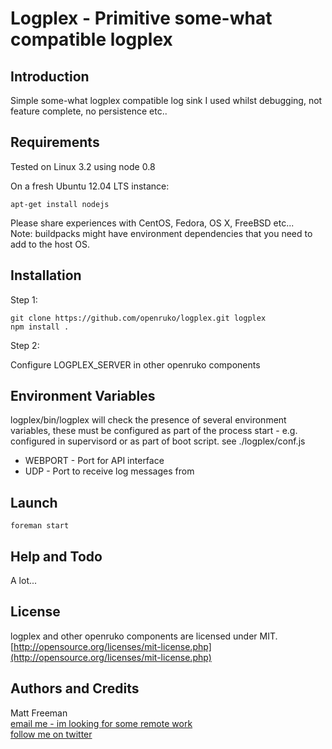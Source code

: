 # Logplex - Primitive some-what compatible logplex

## Introduction

Simple some-what logplex compatible log sink I used whilst debugging, not feature complete,
no persistence etc..

## Requirements

Tested on Linux 3.2 using  node 0.8

On a fresh Ubuntu 12.04 LTS instance:  
```
apt-get install nodejs
```

Please share experiences with CentOS, Fedora, OS X, FreeBSD etc...   
Note: buildpacks might have environment dependencies that you need to add to the host OS.

## Installation

Step 1:
```
git clone https://github.com/openruko/logplex.git logplex  
npm install .
```
Step 2:

Configure LOGPLEX_SERVER in other openruko components

## Environment Variables

logplex/bin/logplex will check the presence of several environment variables,
these must be configured as part of the process start - e.g. configured in
supervisord or as part of boot script. see ./logplex/conf.js

* WEBPORT - Port for API interface
* UDP - Port to receive log messages from

## Launch

```
foreman start
```

## Help and Todo

A lot...

## License

logplex and other openruko components are licensed under MIT.  
[http://opensource.org/licenses/mit-license.php](http://opensource.org/licenses/mit-license.php)

## Authors and Credits

Matt Freeman  
[email me - im looking for some remote work](mailto:matt@nonuby.com)  
[follow me on twitter](http://www.twitter.com/nonuby )
